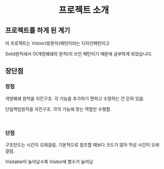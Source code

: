 <h1 align="center">프로젝트 소개</h1>

<h2>프로젝트를 하게 된 계기</h2>

<div align="left">
<p>이 프로젝트는 Vistior(방문자)패턴이라는 디자인패턴이고</p>
<p>Solid원칙에서 O(개방폐쇄의 원칙)이 쓰인 패턴이기 때문에 공부하게 되었습니다.</p>

<h2>장단점</h2>

<h3>장점</h3>
<p> 개방폐쇄 원칙을 지킨구조. 각 기능을 추가하기 편하고 수정하는 건 닫혀 있음.</p>
<p> 단일책임원칙을 지킨구조. 각각 기능에 맞는 역할만 수행함.</p>

<br>

<h3>단점</h3>
<p> 구조만드는 시간이 오래걸림. 기본적으로 참조할 때보다 코드가 많아 작성 시간이 오래걸림.</p>
<p> Visitable이 늘어날수록 Visitor에 함수가 늘어남</p>

</div>
